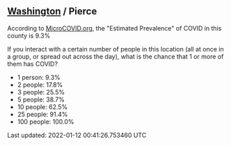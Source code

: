 
## [Washington](/united-states/washington) / Pierce

According to [MicroCOVID.org](http://microcovid.org),
the "Estimated Prevalence" of COVID in this county is 9.3%

If you interact with a certain number of people in this location
(all at once in a group, or spread out across the day), what is the chance that
1 or more of them has COVID?

- 1 person: 9.3%
- 2 people: 17.8%
- 3 people: 25.5%
- 5 people: 38.7%
- 10 people: 62.5%
- 25 people: 91.4%
- 100 people: 100.0%

Last updated: 2022-01-12 00:41:26.753460 UTC
